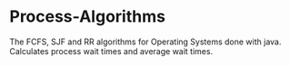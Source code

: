 # Process-Algorithms
The FCFS, SJF and RR algorithms for Operating Systems done with java. Calculates process wait times and average wait
times.
